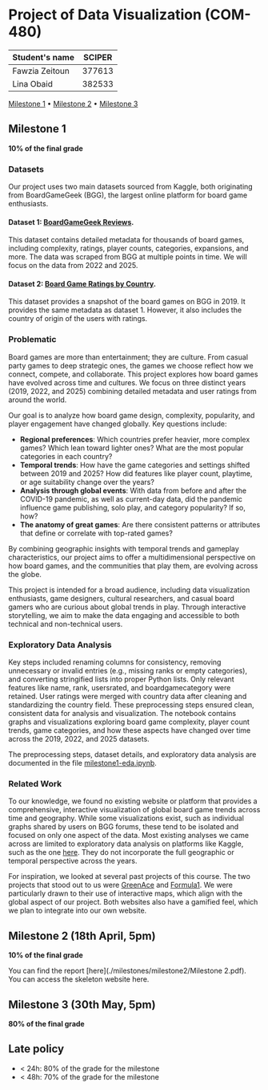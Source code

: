 # Project of Data Visualization (COM-480)

| Student's name | SCIPER |
| -------------- | ------ |
|Fawzia Zeitoun|377613|
|Lina Obaid|382533|

[Milestone 1](#milestone-1) • [Milestone 2](#milestone-2) • [Milestone 3](#milestone-3)

## Milestone 1 <a name="milestone-1"></a>

**10% of the final grade**

### Datasets
Our project uses two main datasets sourced from Kaggle, both originating from BoardGameGeek (BGG), the largest online platform for board game enthusiasts.

#### Dataset 1: [BoardGameGeek Reviews](https://www.kaggle.com/datasets/jvanelteren/boardgamegeek-reviews).
This dataset contains detailed metadata for thousands of board games, including complexity, ratings, player counts, categories, expansions, and more. The data was scraped from BGG at multiple points in time. We will focus on the data from 2022 and 2025.


#### Dataset 2: [Board Game Ratings by Country](https://www.kaggle.com/datasets/thedevastator/board-game-ratings-by-country).
This dataset provides a snapshot of the board games on BGG in 2019. It provides the same metadata as dataset 1. However, it also includes the country of origin of the users with ratings.


### Problematic

Board games are more than entertainment; they are culture. From casual party games to deep strategic ones, the games we choose reflect how we connect, compete, and collaborate.
This project explores how board games have evolved across time and cultures. We focus on three distinct years (2019, 2022, and 2025) combining detailed metadata and user ratings from around the world.

Our goal is to analyze how board game design, complexity, popularity, and player engagement have changed globally. Key questions include:
* **Regional preferences**: Which countries prefer heavier, more complex games? Which lean toward lighter ones? What are the most popular categories in each country?
* **Temporal trends**: How have the game categories and settings shifted between 2019 and 2025? How did features like player count, playtime, or age suitability change over the years?
* **Analysis through global events**: With data from before and after the COVID-19 pandemic, as well as current-day data, did the pandemic influence game publishing, solo play, and category popularity? If so, how?
* **The anatomy of great games**: Are there consistent patterns or attributes that define or correlate with top-rated games?

By combining geographic insights with temporal trends and gameplay characteristics, our project aims to offer a multidimensional perspective on how board games, and the communities that play them, are evolving across the globe.

This project is intended for a broad audience, including data visualization enthusiasts, game designers, cultural researchers, and casual board gamers who are curious about global trends in play. Through interactive storytelling, we aim to make the data engaging and accessible to both technical and non-technical users.


### Exploratory Data Analysis
Key steps included renaming columns for consistency, removing unnecessary or invalid entries (e.g., missing ranks or empty categories), and converting stringified lists into proper Python lists. Only relevant features like name, rank, usersrated, and boardgamecategory were retained. User ratings were merged with country data after cleaning and standardizing the country field. These preprocessing steps ensured clean, consistent data for analysis and visualization.
The notebook contains graphs and visualizations exploring board game complexity, player count trends, game categories, and how these aspects have changed over time across the 2019, 2022, and 2025 datasets.

The preprocessing steps, dataset details, and exploratory data analysis are documented in the file [milestone1-eda.ipynb](./milestone1_eda.ipynb).


### Related Work
To our knowledge, we found no existing website or platform that provides a comprehensive, interactive visualization of global board game trends across time and geography. While some visualizations exist, such as individual graphs shared by users on BGG forums, these tend to be isolated and focused on only one aspect of the data. Most existing analyses we came across are limited to exploratory data analysis on platforms like Kaggle, such as the one [here](https://www.kaggle.com/code/jvanelteren/exploring-the-13m-reviews-bgg-dataset). They do not incorporate the full geographic or temporal perspective across the years.

For inspiration, we looked at several past projects of this course. The two projects that stood out to us were [GreenAce]( https://greenace.fdumoncel.ch/) and [Formula1]( https://formula1viz.altervista.org/index.html). We were particularly drawn to their use of interactive maps, which align with the global aspect of our project. Both websites also have a gamified feel, which we plan to integrate into our own website.


## Milestone 2 (18th April, 5pm)

**10% of the final grade**

You can find the report [here](./milestones/milestone2/Milestone 2.pdf).
You can access the skeleton website here.

## Milestone 3 (30th May, 5pm)

**80% of the final grade**


## Late policy

- < 24h: 80% of the grade for the milestone
- < 48h: 70% of the grade for the milestone

